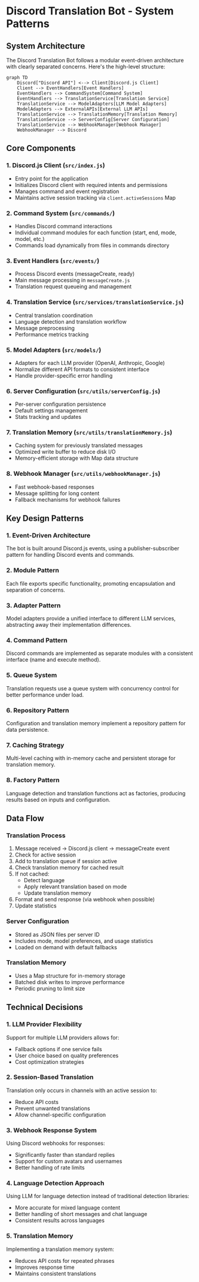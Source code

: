 # Discord Translation Bot - System Patterns

## System Architecture

The Discord Translation Bot follows a modular event-driven architecture with clearly separated concerns. Here's the high-level structure:

```mermaid
graph TD
    Discord["Discord API"] <--> Client[Discord.js Client]
    Client --> EventHandlers[Event Handlers]
    EventHandlers --> CommandSystem[Command System]
    EventHandlers --> TranslationService[Translation Service]
    TranslationService --> ModelAdapters[LLM Model Adapters]
    ModelAdapters --> ExternalAPIs[External LLM APIs]
    TranslationService --> TranslationMemory[Translation Memory]
    TranslationService --> ServerConfig[Server Configuration]
    TranslationService --> WebhookManager[Webhook Manager]
    WebhookManager --> Discord
```

## Core Components

### 1. Discord.js Client (`src/index.js`)
- Entry point for the application
- Initializes Discord client with required intents and permissions
- Manages command and event registration
- Maintains active session tracking via `client.activeSessions` Map

### 2. Command System (`src/commands/`)
- Handles Discord command interactions
- Individual command modules for each function (start, end, mode, model, etc.)
- Commands load dynamically from files in commands directory

### 3. Event Handlers (`src/events/`)
- Process Discord events (messageCreate, ready)
- Main message processing in `messageCreate.js`
- Translation request queueing and management

### 4. Translation Service (`src/services/translationService.js`)
- Central translation coordination
- Language detection and translation workflow
- Message preprocessing
- Performance metrics tracking

### 5. Model Adapters (`src/models/`)
- Adapters for each LLM provider (OpenAI, Anthropic, Google)
- Normalize different API formats to consistent interface
- Handle provider-specific error handling

### 6. Server Configuration (`src/utils/serverConfig.js`)
- Per-server configuration persistence
- Default settings management
- Stats tracking and updates

### 7. Translation Memory (`src/utils/translationMemory.js`)
- Caching system for previously translated messages
- Optimized write buffer to reduce disk I/O
- Memory-efficient storage with Map data structure

### 8. Webhook Manager (`src/utils/webhookManager.js`)
- Fast webhook-based responses
- Message splitting for long content
- Fallback mechanisms for webhook failures

## Key Design Patterns

### 1. Event-Driven Architecture
The bot is built around Discord.js events, using a publisher-subscriber pattern for handling Discord events and commands.

### 2. Module Pattern
Each file exports specific functionality, promoting encapsulation and separation of concerns.

### 3. Adapter Pattern
Model adapters provide a unified interface to different LLM services, abstracting away their implementation differences.

### 4. Command Pattern
Discord commands are implemented as separate modules with a consistent interface (name and execute method).

### 5. Queue System
Translation requests use a queue system with concurrency control for better performance under load.

### 6. Repository Pattern
Configuration and translation memory implement a repository pattern for data persistence.

### 7. Caching Strategy
Multi-level caching with in-memory cache and persistent storage for translation memory.

### 8. Factory Pattern
Language detection and translation functions act as factories, producing results based on inputs and configuration.

## Data Flow

### Translation Process
1. Message received → Discord.js client → messageCreate event
2. Check for active session
3. Add to translation queue if session active
4. Check translation memory for cached result
5. If not cached:
   - Detect language
   - Apply relevant translation based on mode
   - Update translation memory
6. Format and send response (via webhook when possible)
7. Update statistics

### Server Configuration
- Stored as JSON files per server ID
- Includes mode, model preferences, and usage statistics
- Loaded on demand with default fallbacks

### Translation Memory
- Uses a Map structure for in-memory storage
- Batched disk writes to improve performance
- Periodic pruning to limit size

## Technical Decisions

### 1. LLM Provider Flexibility
Support for multiple LLM providers allows for:
- Fallback options if one service fails
- User choice based on quality preferences
- Cost optimization strategies

### 2. Session-Based Translation
Translation only occurs in channels with an active session to:
- Reduce API costs
- Prevent unwanted translations
- Allow channel-specific configuration

### 3. Webhook Response System
Using Discord webhooks for responses:
- Significantly faster than standard replies
- Support for custom avatars and usernames
- Better handling of rate limits

### 4. Language Detection Approach
Using LLM for language detection instead of traditional detection libraries:
- More accurate for mixed language content
- Better handling of short messages and chat language
- Consistent results across languages

### 5. Translation Memory
Implementing a translation memory system:
- Reduces API costs for repeated phrases
- Improves response time
- Maintains consistent translations
